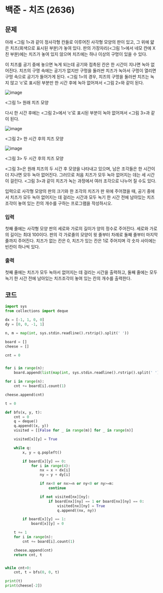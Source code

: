 # 백준 - 치즈 (2636)

## 문제
아래 <그림 1>과 같이 정사각형 칸들로 이루어진 사각형 모양의 판이 있고, 그 위에 얇은 치즈(회색으로 표시된 부분)가 놓여 있다. 판의 가장자리(<그림 1>에서 네모 칸에 X친 부분)에는 치즈가 놓여 있지 않으며 치즈에는 하나 이상의 구멍이 있을 수 있다.

이 치즈를 공기 중에 놓으면 녹게 되는데 공기와 접촉된 칸은 한 시간이 지나면 녹아 없어진다. 치즈의 구멍 속에는 공기가 없지만 구멍을 둘러싼 치즈가 녹아서 구멍이 열리면 구멍 속으로 공기가 들어가게 된다. <그림 1>의 경우, 치즈의 구멍을 둘러싼 치즈는 녹지 않고 ‘c’로 표시된 부분만 한 시간 후에 녹아 없어져서 <그림 2>와 같이 된다.


![image](https://github.com/kkimhaji/Algorithm/assets/55172514/6b8b1082-0825-4e50-bfd0-226200c3d711)

<그림 1> 원래 치즈 모양

다시 한 시간 후에는 <그림 2>에서 ‘c’로 표시된 부분이 녹아 없어져서 <그림 3>과 같이 된다.

![image](https://github.com/kkimhaji/Algorithm/assets/55172514/b6761ef4-d743-4fec-99bd-e13d7668ae51)


<그림 2> 한 시간 후의 치즈 모양

![image](https://github.com/kkimhaji/Algorithm/assets/55172514/f1aa2035-c067-4a2a-aba9-cfd172cd3f3e)


<그림 3> 두 시간 후의 치즈 모양

<그림 3>은 원래 치즈의 두 시간 후 모양을 나타내고 있으며, 남은 조각들은 한 시간이 더 지나면 모두 녹아 없어진다. 그러므로 처음 치즈가 모두 녹아 없어지는 데는 세 시간이 걸린다. <그림 3>과 같이 치즈가 녹는 과정에서 여러 조각으로 나누어 질 수도 있다.

입력으로 사각형 모양의 판의 크기와 한 조각의 치즈가 판 위에 주어졌을 때, 공기 중에서 치즈가 모두 녹아 없어지는 데 걸리는 시간과 모두 녹기 한 시간 전에 남아있는 치즈조각이 놓여 있는 칸의 개수를 구하는 프로그램을 작성하시오.

### 입력
첫째 줄에는 사각형 모양 판의 세로와 가로의 길이가 양의 정수로 주어진다. 세로와 가로의 길이는 최대 100이다. 판의 각 가로줄의 모양이 윗 줄부터 차례로 둘째 줄부터 마지막 줄까지 주어진다. 치즈가 없는 칸은 0, 치즈가 있는 칸은 1로 주어지며 각 숫자 사이에는 빈칸이 하나씩 있다.

### 출력
첫째 줄에는 치즈가 모두 녹아서 없어지는 데 걸리는 시간을 출력하고, 둘째 줄에는 모두 녹기 한 시간 전에 남아있는 치즈조각이 놓여 있는 칸의 개수를 출력한다.


## 코드 
```python
import sys
from collections import deque

dx = [-1, 1, 0, 0]
dy = [0, 0, -1, 1]

n, m = map(int, sys.stdin.readline().rstrip().split(' '))

board = []
cheese = []

cnt = 0


for i in range(n):
    board.append(list(map(int, sys.stdin.readline().rstrip().split(' '))))

for i in range(n):
    cnt += board[i].count(1)

cheese.append(cnt)

t = 0

def bfs(x, y, t):
    cnt = 0
    q = deque()
    q.append((x, y))
    visited = [[False for _ in range(m)] for _ in range(n)]

    visited[x][y] = True

    while q:
        x, y = q.popleft()

        if board[x][y] == 0:
            for i in range(4):
                nx = x + dx[i]
                ny = y + dy[i]

                if nx<0 or nx>=n or ny<0 or ny>=m:
                    continue

                if not visited[nx][ny]:
                    if board[nx][ny] == 1 or board[nx][ny] == 0:
                        visited[nx][ny] = True
                        q.append((nx, ny))

        if board[x][y] == 1:
            board[x][y] = 0

    t += 1
    for i in range(n):
        cnt += board[i].count(1)

    cheese.append(cnt)
    return cnt, t


while cnt>0:
    cnt, t = bfs(0, 0, t)

print(t)
print(cheese[-2])
```
